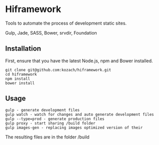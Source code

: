 # Hiframework
Tools to automate the process of development static sites.

Gulp, Jade, SASS, Bower, srvdir, Foundation

## Installation
First, ensure that you have the latest Node.js, npm and Bower installed.

```
git clone git@github.com:kozach/hiframework.git
cd hiframework
npm install
bower install
```
## Usage

```
gulp - generate development files
gulp watch - watch for changes and auto generate development files
gulp --type=prod - generate production files
gulp proxy - start sharing /build folder
gulp images-gen - replacing images optimized version of their
```
The resulting files are in the folder /build
